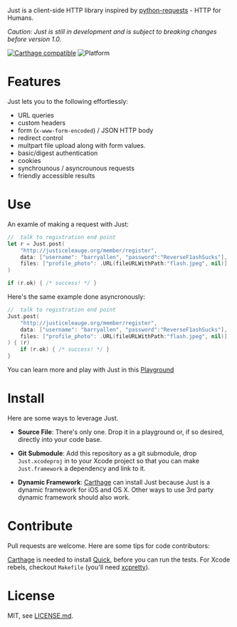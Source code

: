 Just is a client-side HTTP library inspired by [python-requests][] - HTTP for Humans.

*Caution: Just is still in development and is subject to breaking changes before version 1.0.*


[![Carthage compatible](https://img.shields.io/badge/Carthage-compatible-4BC51D.svg?style=flat)](https://github.com/Carthage/Carthage) ![Platform](http://img.shields.io/cocoapods/p/Timepiece.svg?style=flat)


[python-requests]: http://python-requests.org "python-requests"

#   Features

Just lets you to the following effortlessly:

-   URL queries
-   custom headers
-   form (`x-www-form-encoded`) / JSON HTTP body
-   redirect control
-   multpart file upload along with form values.
-   basic/digest authentication
-   cookies
-   synchrounous / asyncrounous requests
-   friendly accessible results

#  Use

An examle of making a request with Just:

```swift
//  talk to registration end point
let r = Just.post(
    "http://justiceleauge.org/member/register",
    data: ["username": "barryallen", "password":"ReverseF1ashSucks"],
    files: ["profile_photo": .URL(fileURLWithPath:"flash.jpeg", nil)]
)

if (r.ok) { /* success! */ }
```

Here's the same example done asyncronously:

```swift
//  talk to registration end point
Just.post(
    "http://justiceleauge.org/member/register",
    data: ["username": "barryallen", "password":"ReverseF1ashSucks"],
    files: ["profile_photo": .URL(fileURLWithPath:"flash.jpeg", nil)]
) { (r)
    if (r.ok) { /* success! */ }
}

```

You can learn more and play with Just in this [Playground][JustStarting]

[JustStarting]: https://raw.githubusercontent.com/JustHTTP/Just/master/Docs/JustStarting.zip

#  Install

Here are some ways to leverage Just.

-   **Source File**: There's only one. Drop it in a playground or, if so desired, directly into
    your code base.

-   **Git Submodule**: Add this repository as a git submodule, drop `Just.xcodeproj` in to your
    Xcode project so that you can make `Just.framework` a dependency and link to it.

-   **Dynamic Framework**: [Carthage][] can install Just because Just is a dynamic framework
    for iOS and OS X. Other ways to use 3rd party dynamic framework should also work.


[Carthage]: https://github.com/Carthage/Carthage "Carthage"


#  Contribute

Pull requests are welcome. Here are some tips for code contributors:

[Carthage][] is needed to install [Quick][], before you can run the tests.
For Xcode rebels, checkout `Makefile` (you'll need [xcpretty][]).

[Quick]: https://github.com/Quick/Quick "Quick"
[xcpretty]: https://github.com/supermarin/xcpretty "xcpretty"

#  License

MIT, see [LICENSE.md](https://github.com/JustHTTP/Just/blob/master/LICENSE.md).
